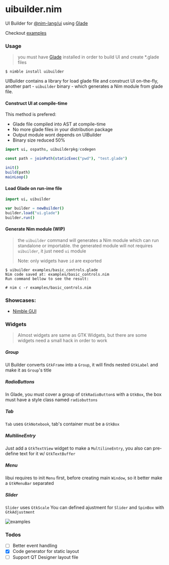 # uibuilder.nim
UI Builder for [@nim-lang/ui](https://github.com/nim-lang/ui) using [Glade](https://glade.gnome.org/)

Checkout [examples](https://github.com/ba0f3/uibuilder.nim/tree/master/examples)

### Usage
> you must have [Glade](https://glade.gnome.org/) installed in order to build UI and create *.glade files

```shell
$ nimble install uibuilder
```

UIBuilder contains a library for load glade file and construct UI on-the-fly, another part - `uibuilder` binary - which generates a Nim module from glade file.

#### Construct UI at compile-time
This method is prefered:
- Glade file compiled into AST at compile-time
- No more glade files in your distribution package
- Output module wont depends on UIBuilder
- Binary size reduced 50%


```nim
import ui, ospaths, uibuilderpkg/codegen

const path = joinPath(staticExec("pwd"), "test.glade")

init()
build(path)
mainLoop()
```

#### Load Glade on run-ime file

```nim
import ui, uibuilder

var builder = newBuilder()
builder.load("ui.glade")
builder.run()
```

#### Generate Nim module (WIP)
> the `uibuilder` command will generates a Nim module which can run standalone or importable.
> the generated module will not requires `uibuilder`, it just need `ui` module
>
> Note: only widgets have `id` are exported

```shell
$ uibuilder examples/basic_controls.glade
Nim code saved at: examples/basic_controls.nim
Run command bellow to see the result:

# nim c -r examples/basic_controls.nim
```

### Showcases:
- [Nimble GUI](https://github.com/ThomasTJdev/nim_nimble_gui)

### Widgets
> Almost widgets are same as GTK Widgets, but there are some widgets need a small hack in order to work
##### Group
UI Builder converts `GtkFrame` into a `Group`, it will finds nested `GtkLabel` and make it as `Group`'s  title
##### RadioButtons
In Glade, you must cover a group of `GtkRadioButton`s with a `GtkBox`, the box must have a style class named `radiobuttons`
##### Tab
`Tab` uses `GtkNotebook`, tab's container must be a `GtkBox`
##### MultilineEntry
Just add a `GtkTextView` widget to make a `MultilineEntry`, you also can pre-define text for it w/ `GtkTextBuffer`
##### Menu
libui requires to init `Menu` first, before creating main `Window`, so it better make a `GtkMenuBar` separated
##### Slider
 `Slider` uses `GtkScale`
You can defined ajustment for `Slider` and `SpinBox` with `GtkAdjustment`

![examples](https://raw.githubusercontent.com/ba0f3/uibuilder.nim/master/examples/basic_controls.png)

### Todos
- [ ] Better event handling
- [x] Code generator for static layout
- [ ] Support QT Designer layout file
